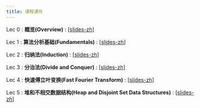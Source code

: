 ```yaml
---
title: 课程课件
---
```


Lec 0
: **概览(Overview)**
  :  \[[slides-zh](https://basics.sjtu.edu.cn/~yangqizhe/pdf/algo2025w/slides/AlgoLec0-handout.pdf)\]


Lec 1
: **算法分析基础(Fundamentals)**
  :  \[[slides-zh](https://basics.sjtu.edu.cn/~yangqizhe/pdf/algo2025w/slides/AlgoLec1-handout.pdf)\]

Lec 2
: **归纳法(Induction)**
  :  \[[slides-zh](https://basics.sjtu.edu.cn/~yangqizhe/pdf/algo2025w/slides/AlgoLec2-handout.pdf)\]

Lec 3
: **分治法(Divide and Conquer)**
  :  \[[slides-zh](https://basics.sjtu.edu.cn/~yangqizhe/pdf/algo2025w/slides/AlgoLec3-handout.pdf)\]

Lec 4
: **快速傅立叶变换(Fast Fourier Transform)**
  :  \[[slides-zh](https://basics.sjtu.edu.cn/~yangqizhe/pdf/algo2025w/slides/AlgoLec4-handout.pdf)\]

Lec 5
: **堆和不相交数据结构(Heap and Disjoint Set Data Structures)**
  :  \[[slides-zh](https://basics.sjtu.edu.cn/~yangqizhe/pdf/algo2025w/slides/AlgoLec5-handout.pdf)\]